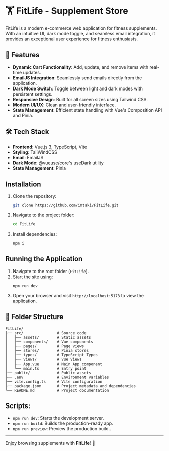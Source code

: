 # 🏋️ FitLife - Supplement Store

FitLife is a modern e-commerce web application for fitness supplements. With an intuitive UI, dark mode toggle, and seamless email integration, it provides an exceptional user experience for fitness enthusiasts.

## 🚀 Features

- **Dynamic Cart Functionality**: Add, update, and remove items with real-time updates.
- **EmailJS Integration**:  Seamlessly send emails directly from the application.
- **Dark Mode Switch**: Toggle between light and dark modes with persistent settings.
- **Responsive Design**: Built for all screen sizes using Tailwind CSS.
- **Modern UI/UX**: Clean and user-friendly interface.
- **State Management**: Efficient state handling with Vue's Composition API and Pinia.

## 🛠️ Tech Stack

- **Frontend**: Vue.js 3, TypeScript, Vite
- **Styling**: TailWindCSS
- **Email**: EmailJS
- **Dark Mode**: @vueuse/core's useDark utility
- **State Management**: Pinia

## Installation

1. Clone the repository:
   ```bash
   git clone https://github.com/imtaki/FitLife.git
   ```

2. Navigate to the project folder:
   ```bash
   cd FitLife
   ```

3. Install dependencies:
   ```bash
   npm i 
   ```
## Running the Application

1. Navigate to the root folder (`FitLife`).
2. Start the site using:
   ```bash
   npm run dev
   ```
3. Open your browser and visit `http://localhost:5173` to view the application.

## 📂 Folder Structure

```plaintext
FitLife/
├── src/               # Source code
│   ├── assets/        # Static assets
│   ├── components/    # Vue components
│   ├── pages/         # Page views
│   ├── stores/        # Pinia stores
│   ├── types/         # TypeScript Types
│   ├── views/         # Vue Views
│   ├── App.vue        # Main App component
│   └── main.ts        # Entry point
├── public/            # Public assets
├── .env               # Environment variables
├── vite.config.ts     # Vite configuration
├── package.json       # Project metadata and dependencies
└── README.md          # Project documentation
```

## Scripts:
  - `npm run dev`: Starts the  development server.
  - `npm run build`: Builds the production-ready app.
  - `npm run preview`: Preview the production build..

---

Enjoy browsing supplements with **FitLife**! 💪
